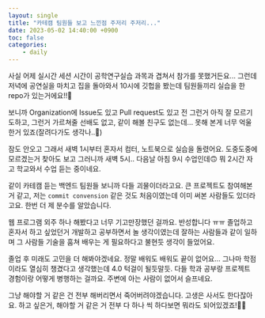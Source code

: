 ```yaml
---
layout: single
title: "카테캠 팀원들 보고 느낀점 주저리 주저리..."
date: 2023-05-02 14:40:00 +0900
toc: false
categories:
    - daily
---
```


사실 어제 실시간 세션 시간이 공학연구실습 과목과 겹쳐서 참가를 못했거든요\... 그런데 저녁에 공연실을 마치고 집을 돌아와서 10시에 깃헙을 봤는데 팀원들끼리 실습을 한 repo가 있는거에요!!🫢

보니까 Organization에 Issue도 있고 Pull request도 있고 전 그런거 아직 잘 모르기도하고, 그런거 가르쳐줄 선배도 없고, 같이 해볼 친구도 없는데\... 못해 본게 너무 억울한거 있죠(잘려다가도 생각나..🛌)

잠도 안오고 그래서 새벽 1시부터 혼자서 컴터, 노트북으로 실습을 돌렸어요. 도중도중에 모르겠는거 찾아도 보고 그러니까 새벽 5시.. 다음날 아침 9시 수업인데🙃 뭐 2시간 자고 학교와서 수업 듣는 중이네요.

같이 카테캠 듣는 백엔드 팀원들 보니까 다들 괴물이더라고요. 큰 프로젝트도 참여해본거 같고, 저는 `commit convension` 같은 것도 처음이였는데 이미 써본 사람들도 있더라고요. 한번 더 제 분수를 알았습니다.

웹 프로그램 외주 하나 해봤다고 너무 기고만장했던 걸까요. 반성합니다 ㅠㅠ 졸업하고 혼자서 하고 싶었던거 개발하고 공부하면서 놀 생각이였는데 잘하는 사람들과 같이 일하며 그 사람들 기술을 훔쳐 배우는 게 필요하다고 불현듯 생각이 들었어요.

졸업 후 미래도 고민을 더 해봐야겠네요. 정말 배워도 배워도 끝이 없어요\... 그나마 학점이라도 열심히 챙겼다고 생각했는데 4.0 턱걸이 될듯말듯. 다들 학과 공부랑 프로젝트 경험이랑 어떻게 병행하는 걸까요. 주변에 아는 사람이 없어서 슬프네요.

그냥 해야할 거 같은 건 전부 해버리면서 죽어버려야겠습니다. 고생은 사서도 한다잖아요. 하고 싶은거, 해야할 거 같은 거 전부 다 하나 씩 하다보면 뭐라도 되어있겠죠!🏋️‍♂️